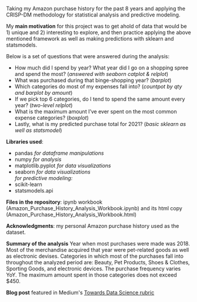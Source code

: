 Taking my Amazon purchase history for the past 8 years and applying the CRISP-DM methodology for statistical analysis and predictive modeling. 

My <b>main motivation</b> for this project was to get ahold of data that would be 1) unique and 2) interesting to explore, and then practice applying the above mentioned framework as well as making predictions with sklearn and statsmodels.

Below is a set of questions that were answered during the analysis:
- How much did I spend by year? What year did I go on a shopping spree and spend the most? (<i>answered with seaborn catplot & relplot</i>)
- What was purchased during that binge-shopping year? (<i>barplot</i>)
- Which categories do most of my expenses fall into? (<i>countpot by qty and barplot by amount</i>)
- If we pick top 6 categories, do I tend to spend the same amount every year? (<i>two-level relplot</i>)
- What is the maximum amount I’ve ever spent on the most common expense categories? (<i>boxplot</i>)
- Lastly, what is my predicted purchase total for 2021? (<i>basic sklearn as well as statsmodel</i>)

<b>Libraries used</b>:
- pandas <i>for dataframe manipulations</i>
- numpy <i> for analysis </i>
- matplotlib.pyplot <i> for data visualizations</i>
- seaborn<i> for data visualizations</i>
</br><i>for predictive modeling:</i>
- scikit-learn
- statsmodels.api

<b>Files in the repository</b>: ipynb workbook (Amazon_Purchase_History_Analysis_Workbook.ipynb) and its html copy (Amazon_Purchase_History_Analysis_Workbook.html)
</br>

<b>Acknowledgments</b>: my personal Amazon purchase history used as the dataset.

<b>Summary of the analysis</b>
Year when most purchases were made was 2018. Most of the merchandise acquired that year were pet-related goods as well as electronic devises. Categories in which most of the purchases fall into throughout the analyzed period are: Beauty, Pet Products, Shoes & Clothes, Sporting Goods, and electronic devices. The purchase frequency varies YoY. The maximum amount spent in those categories does not exceed $450.

<b>Blog post</b> featured in Medium's <a href="https://towardsdatascience.com/the-beast-of-your-amazon-spendings-and-the-best-way-to-face-it-cebf428178f2">Towards Data Science rubric</a>
